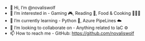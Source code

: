 - 👋 Hi, I’m @novaliswolf
- 👀 I’m interested in - Gaming 🎮, Reading 📖, Food & Cooking 🧑‍🍳🍔
- 🌱 I’m currently learning - Python 🐍, Azure PipeLines ☁️
- 💞️ I’m looking to collaborate on - Anything related to IaC ⚙️
- 📫 How to reach me - GitHub: https://github.com/novaliswolf

<!---
novaliswolf/novaliswolf is a ✨ special ✨ repository because its `README.md` (this file) appears on your GitHub profile.
You can click the Preview link to take a look at your changes.
--->
